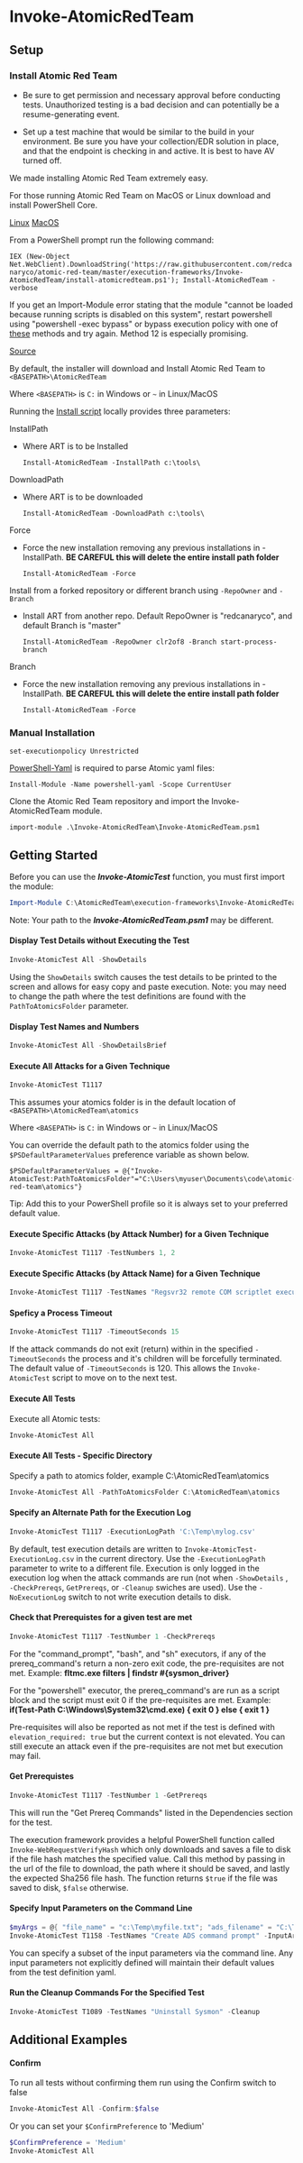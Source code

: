 # Invoke-AtomicRedTeam

## Setup

### Install Atomic Red Team

* Be sure to get permission and necessary approval before conducting tests. Unauthorized testing is a bad decision
and can potentially be a resume-generating event.

* Set up a test machine that would be similar to the build in your environment. Be sure you have your collection/EDR
solution in place, and that the endpoint is checking in and active. It is best to have AV turned off.

We made installing Atomic Red Team extremely easy.

For those running Atomic Red Team on MacOS or Linux download and install PowerShell Core.

[Linux](https://docs.microsoft.com/en-us/powershell/scripting/install/installing-powershell-core-on-linux?view=powershell-6)
[MacOS](https://docs.microsoft.com/en-us/powershell/scripting/install/installing-powershell-core-on-macos?view=powershell-6)

From a PowerShell prompt run the following command:

`IEX (New-Object Net.WebClient).DownloadString('https://raw.githubusercontent.com/redcanaryco/atomic-red-team/master/execution-frameworks/Invoke-AtomicRedTeam/install-atomicredteam.ps1'); Install-AtomicRedTeam -verbose`

If you get an Import-Module error stating that the module "cannot be loaded because running scripts is disabled on this system", restart powershell using "powershell -exec bypass" or bypass execution policy with one of [these](https://blog.netspi.com/15-ways-to-bypass-the-powershell-execution-policy/) methods and try again. Method 12 is especially promising.

[Source](install-atomicredteam.ps1)

By default, the installer will download and Install Atomic Red Team to `<BASEPATH>\AtomicRedTeam`

Where `<BASEPATH>` is `C:` in Windows or `~` in Linux/MacOS

Running the [Install script](install-atomicredteam.ps1) locally provides three parameters:

InstallPath
- Where ART is to be Installed

    `Install-AtomicRedTeam -InstallPath c:\tools\`

DownloadPath
- Where ART is to be downloaded

    `Install-AtomicRedTeam -DownloadPath c:\tools\`

Force
- Force the new installation removing any previous installations in -InstallPath. **BE CAREFUL this will delete the entire install path folder**

	`Install-AtomicRedTeam -Force`

Install from a forked repository or different branch using `-RepoOwner` and `-Branch`
- Install ART from another repo. Default RepoOwner is "redcanaryco", and default Branch is "master"

	`Install-AtomicRedTeam -RepoOwner clr2of8 -Branch start-process-branch`

Branch
- Force the new installation removing any previous installations in -InstallPath. **BE CAREFUL this will delete the entire install path folder**

	`Install-AtomicRedTeam -Force`

### Manual Installation


`set-executionpolicy Unrestricted`

[PowerShell-Yaml](https://github.com/cloudbase/powershell-yaml) is required to parse Atomic yaml files:

`Install-Module -Name powershell-yaml -Scope CurrentUser`

Clone the Atomic Red Team repository and import the Invoke-AtomicRedTeam module.

`import-module .\Invoke-AtomicRedTeam\Invoke-AtomicRedTeam.psm1`

## Getting Started

Before you can use the **_Invoke-AtomicTest_** function, you must first import the module:

```powershell
Import-Module C:\AtomicRedTeam\execution-frameworks\Invoke-AtomicRedTeam\Invoke-AtomicRedTeam\Invoke-AtomicRedTeam.psm1
```

Note: Your path to the **_Invoke-AtomicRedTeam.psm1_** may be different.


#### Display Test Details without Executing the Test

```powershell
Invoke-AtomicTest All -ShowDetails
```

Using the `ShowDetails` switch causes the test details to be printed to the screen and allows for easy copy and paste execution.
Note: you may need to change the path where the test definitions are found with the `PathToAtomicsFolder` parameter.

#### Display Test Names and Numbers

```powershell
Invoke-AtomicTest All -ShowDetailsBrief
```

#### Execute All Attacks for a Given Technique

```powershell
Invoke-AtomicTest T1117
```

This assumes your atomics folder is in the default location of `<BASEPATH>\AtomicRedTeam\atomics`

Where `<BASEPATH>` is `C:` in Windows or `~` in Linux/MacOS

You can override the default path to the atomics folder using the `$PSDefaultParameterValues` preference variable as shown below.

```
$PSDefaultParameterValues = @{"Invoke-AtomicTest:PathToAtomicsFolder"="C:\Users\myuser\Documents\code\atomic-red-team\atomics"}
```

Tip: Add this to your PowerShell profile so it is always set to your preferred default value.

#### Execute Specific Attacks (by Attack Number) for a Given Technique

```powershell
Invoke-AtomicTest T1117 -TestNumbers 1, 2
```

#### Execute Specific Attacks (by Attack Name) for a Given Technique

```powershell
Invoke-AtomicTest T1117 -TestNames "Regsvr32 remote COM scriptlet execution","Regsvr32 local DLL execution"
```

#### Speficy a Process Timeout

```powershell
Invoke-AtomicTest T1117 -TimeoutSeconds 15
```

If the attack commands do not exit (return) within in the specified `-TimeoutSeconds` the process and it's children will be forcefully terminated. The default value of `-TimeoutSeconds` is 120. This allows the `Invoke-AtomicTest` script to move on to the next test.

#### Execute All Tests

Execute all Atomic tests:

```powershell
Invoke-AtomicTest All
```

#### Execute All Tests - Specific Directory

Specify a path to atomics folder, example C:\AtomicRedTeam\atomics

```powershell
Invoke-AtomicTest All -PathToAtomicsFolder C:\AtomicRedTeam\atomics
```

#### Specify an Alternate Path for the Execution Log

```powershell
Invoke-AtomicTest T1117 -ExecutionLogPath 'C:\Temp\mylog.csv'
```

By default, test execution details are written to `Invoke-AtomicTest-ExecutionLog.csv` in the current directory. Use the `-ExecutionLogPath` parameter to write to a different file. Execution is only logged in the execution log when the attack commands are run (not when `-ShowDetails` , `-CheckPrereqs`, `GetPrereqs`, or `-Cleanup` swiches are used). Use the `-NoExecutionLog` switch to not write execution details to disk.

#### Check that Prerequistes for a given test are met

```powershell
Invoke-AtomicTest T1117 -TestNumber 1 -CheckPrereqs
```

For the "command_prompt", "bash", and "sh" executors, if any of the prereq_command's return a non-zero exit code, the pre-requisites are not met. Example: **fltmc.exe filters | findstr #{sysmon_driver}**

For the "powershell" executor, the prereq_command's are run as a script block and the script must exit 0 if the pre-requisites are met. Example: **if(Test-Path C:\Windows\System32\cmd.exe) { exit 0 } else { exit 1 }**

Pre-requisites will also be reported as not met if the test is defined with `elevation_required: true` but the current context is not elevated. You can still execute an attack even if the pre-requisites are not met but execution may fail.

#### Get Prerequistes

```powershell
Invoke-AtomicTest T1117 -TestNumber 1 -GetPrereqs
```

This will run the "Get Prereq Commands" listed in the Dependencies section for the test.

The execution framework provides a helpful PowerShell function called `Invoke-WebRequestVerifyHash` which only downloads and saves a file to disk if the file hash matches the specified value. Call this method by passing in the url of the file to download, the path where it should be saved, and lastly the expected Sha256 file hash.
The function returns `$true` if the file was saved to disk, `$false` otherwise.

#### Specify Input Parameters on the Command Line

```powershell
$myArgs = @{ "file_name" = "c:\Temp\myfile.txt"; "ads_filename" = "C:\Temp\ads-file.txt"  }
Invoke-AtomicTest T1158 -TestNames "Create ADS command prompt" -InputArgs $myArgs
```

You can specify a subset of the input parameters via the command line. Any input parameters not explicitly defined will maintain their default values from the test definition yaml.

#### Run the Cleanup Commands For the Specified Test

```powershell
Invoke-AtomicTest T1089 -TestNames "Uninstall Sysmon" -Cleanup
```

## Additional Examples

#### Confirm

To run all tests without confirming them run using the Confirm switch to false

```powershell
Invoke-AtomicTest All -Confirm:$false
```

Or you can set your `$ConfirmPreference` to 'Medium'

```powershell
$ConfirmPreference = 'Medium'
Invoke-AtomicTest All
```
